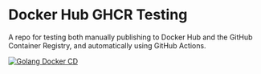 # Docker Hub GHCR Testing
A repo for testing both manually publishing to Docker Hub and the GitHub Container Registry, and automatically using GitHub Actions.


[![Golang Docker CD](https://github.com/gedw99/docker-hub-ghcr-test/actions/workflows/docker.yaml/badge.svg)](https://github.com/gedw99/docker-hub-ghcr-test/actions/workflows/docker.yaml)